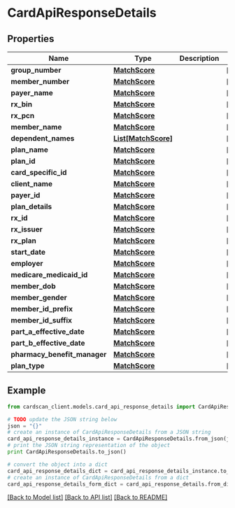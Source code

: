# CardApiResponseDetails


## Properties
Name | Type | Description | Notes
------------ | ------------- | ------------- | -------------
**group_number** | [**MatchScore**](MatchScore.md) |  | [optional] 
**member_number** | [**MatchScore**](MatchScore.md) |  | [optional] 
**payer_name** | [**MatchScore**](MatchScore.md) |  | [optional] 
**rx_bin** | [**MatchScore**](MatchScore.md) |  | [optional] 
**rx_pcn** | [**MatchScore**](MatchScore.md) |  | [optional] 
**member_name** | [**MatchScore**](MatchScore.md) |  | [optional] 
**dependent_names** | [**List[MatchScore]**](MatchScore.md) |  | [optional] 
**plan_name** | [**MatchScore**](MatchScore.md) |  | [optional] 
**plan_id** | [**MatchScore**](MatchScore.md) |  | [optional] 
**card_specific_id** | [**MatchScore**](MatchScore.md) |  | [optional] 
**client_name** | [**MatchScore**](MatchScore.md) |  | [optional] 
**payer_id** | [**MatchScore**](MatchScore.md) |  | [optional] 
**plan_details** | [**MatchScore**](MatchScore.md) |  | [optional] 
**rx_id** | [**MatchScore**](MatchScore.md) |  | [optional] 
**rx_issuer** | [**MatchScore**](MatchScore.md) |  | [optional] 
**rx_plan** | [**MatchScore**](MatchScore.md) |  | [optional] 
**start_date** | [**MatchScore**](MatchScore.md) |  | [optional] 
**employer** | [**MatchScore**](MatchScore.md) |  | [optional] 
**medicare_medicaid_id** | [**MatchScore**](MatchScore.md) |  | [optional] 
**member_dob** | [**MatchScore**](MatchScore.md) |  | [optional] 
**member_gender** | [**MatchScore**](MatchScore.md) |  | [optional] 
**member_id_prefix** | [**MatchScore**](MatchScore.md) |  | [optional] 
**member_id_suffix** | [**MatchScore**](MatchScore.md) |  | [optional] 
**part_a_effective_date** | [**MatchScore**](MatchScore.md) |  | [optional] 
**part_b_effective_date** | [**MatchScore**](MatchScore.md) |  | [optional] 
**pharmacy_benefit_manager** | [**MatchScore**](MatchScore.md) |  | [optional] 
**plan_type** | [**MatchScore**](MatchScore.md) |  | [optional] 

## Example

```python
from cardscan_client.models.card_api_response_details import CardApiResponseDetails

# TODO update the JSON string below
json = "{}"
# create an instance of CardApiResponseDetails from a JSON string
card_api_response_details_instance = CardApiResponseDetails.from_json(json)
# print the JSON string representation of the object
print CardApiResponseDetails.to_json()

# convert the object into a dict
card_api_response_details_dict = card_api_response_details_instance.to_dict()
# create an instance of CardApiResponseDetails from a dict
card_api_response_details_form_dict = card_api_response_details.from_dict(card_api_response_details_dict)
```
[[Back to Model list]](../README.md#documentation-for-models) [[Back to API list]](../README.md#documentation-for-api-endpoints) [[Back to README]](../README.md)


